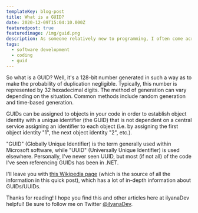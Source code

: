 ```yaml
---
templateKey: blog-post
title: What is a GUID?
date: 2020-12-09T15:04:10.000Z
featuredpost: true
featuredimage: /img/guid.png
description: As someone relatively new to programming, I often come across bits of jargon and terminology that I am unfamiliar with. Recently, I've been seeing a lot about GUIDs in various projects I've looked at, but I had no idea what that really meant; only that it seemed to have something to do with identifying a given object.
tags:
  - software development
  - coding
  - guid
---
```


So what is a GUID? Well, it's a 128-bit number generated in such a way as to make the probability of duplication negligible. Typically, this number is represented by 32 hexadecimal digits. The method of generation can vary depending on the situation. Common methods include random generation and time-based generation.

GUIDs can be assigned to objects in your code in order to establish object identity with a unique identifier (the GUID) that is not dependent on a central service assigning an identifier to each object (i.e. by assigning the first object identity "1", the next object identity "2", etc.).

"GUID" (Globally Unique Identifier) is the term generally used within Microsoft software, while "UUID" (Universally Unique Identifier) is used elsewhere. Personally, I've never seen UUID, but most (if not all) of the code I've seen referencing GUIDs has been in .NET.

I'll leave you with [this Wikipedia page](https://en.wikipedia.org/wiki/Universally_unique_identifier) (which is the source of all the information in this quick post), which has a lot of in-depth information about GUIDs/UUIDs.

Thanks for reading! I hope you find this and other articles here at ilyanaDev helpful! Be sure to follow me on Twitter [@ilyanaDev](https://twitter.com/ilyanaDev).
